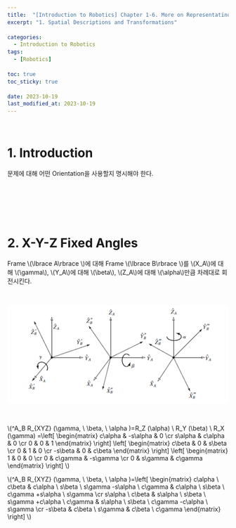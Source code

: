 ```yaml
---
title:  "[Introduction to Robotics] Chapter 1-6. More on Representatino of Orientation"
excerpt: "1. Spatial Descriptions and Transformations"

categories:
  - Introduction to Robotics
tags:
  - [Robotics]

toc: true
toc_sticky: true
 
date: 2023-10-19
last_modified_at: 2023-10-19
---
```


&nbsp;

# 1. Introduction
문제에 대해 어떤 Orientation을 사용할지 명시해야 한다.

&nbsp;

&nbsp;

&nbsp;

# 2. X-Y-Z Fixed Angles
Frame \\(\lbrace A\rbrace \\)에 대해 Frame \\(\lbrace B\rbrace \\)를 \\(X_A\\)에 대해 \\(\gamma\\), \\(Y_A\\)에 대해 \\(\beta\\), \\(Z_A\\)에 대해 \\(\alpha\\)만큼 차례대로 회전시킨다.

&nbsp;

![image](/assets/images/IR_Figure2.17.png)

&nbsp;

\\(^A_B R_{XYZ} (\gamma, \ \beta, \ \alpha )=R_Z (\alpha) \ R_Y (\beta) \ R_X (\gamma) =\left[ \begin{matrix} c\alpha & -s\alpha & 0 \cr s\alpha & c\alpha & 0 \cr 0 & 0 & 1 \end{matrix} \right] \left[ \begin{matrix} c\beta & 0 & s\beta \cr 0 & 1 & 0 \cr -s\beta & 0 & c\beta \end{matrix} \right] \left[ \begin{matrix} 1 & 0 & 0 \cr 0 & c\gamma & -s\gamma \cr 0 & s\gamma & c\gamma \end{matrix} \right] \\)

\\(^A_B R_{XYZ} (\gamma, \ \beta, \ \alpha )=\left[ \begin{matrix} c\alpha \ c\beta & c\alpha \ s\beta \ s\gamma -s\alpha \ c\gamma & c\alpha \ s\beta \ c\gamma +s\alpha \ s\gamma \cr s\alpha \ c\beta & s\alpha \ s\beta \ s\gamma +c\alpha \ c\gamma & s\alpha \ s\beta \ c\gamma -c\alpha \ s\gamma \cr -s\beta & c\beta \ s\gamma & c\beta \ c\gamma \end{matrix} \right] \\)

